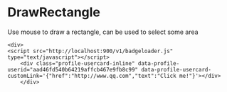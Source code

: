 DrawRectangle
=============

Use mouse to draw a rectangle, can be used to select some area

	<div>
	<script src="http://localhost:900/v1/badgeloader.js" type="text/javascript"></script>
		<div class="profile-usercard-inline" data-profile-userid="aad46fd540b64219affcb467e9fb8c99" data-profile-usercard-customLink='{"href":"http://www.qq.com","text":"Click me!"}'></div> 
		</div>
